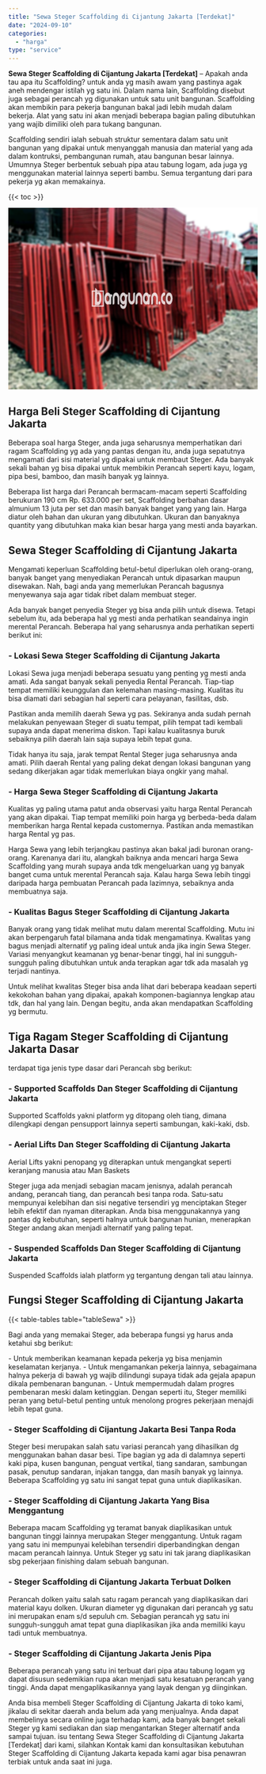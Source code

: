 ```yaml
---
title: "Sewa Steger Scaffolding di Cijantung Jakarta [Terdekat]"
date: "2024-09-10"
categories: 
  - "harga"
type: "service"
---
```


**Sewa Steger Scaffolding di Cijantung Jakarta \[Terdekat\]** – Apakah anda tau apa itu Scaffolding? untuk anda yg masih awam yang pastinya agak aneh mendengar istilah yg satu ini. Dalam nama lain, Scaffolding disebut juga sebagai perancah yg digunakan untuk satu unit bangunan. Scaffolding akan membikin para pekerja bangunan bakal jadi lebih mudah dalam bekerja. Alat yang satu ini akan menjadi beberapa bagian paling dibutuhkan yang wajib dimiliki oleh para tukang bangunan.

Scaffolding sendiri ialah sebuah struktur sementara dalam satu unit bangunan yang dipakai untuk menyanggah manusia dan material yang ada dalam kontruksi, pembangunan rumah, atau bangunan besar lainnya. Umumnya Steger berbentuk sebuah pipa atau tabung logam, ada juga yg menggunakan material lainnya seperti bambu. Semua tergantung dari para pekerja yg akan memakainya.

{{< toc >}}

![Sewa Steger Scaffolding di Cijantung Jakarta [Terdekat]](/images/sewa-scaffolding-steger-08.png)

## Harga Beli Steger Scaffolding di Cijantung Jakarta

Beberapa soal harga Steger, anda juga seharusnya memperhatikan dari ragam Scaffolding yg ada yang pantas dengan itu, anda juga sepatutnya mengamati dari sisi material yg dipakai untuk membaut Steger. Ada banyak sekali bahan yg bisa dipakai untuk membikin Perancah seperti kayu, logam, pipa besi, bamboo, dan masih banyak yg lainnya.

Beberapa list harga dari Perancah bermacam-macam seperti Scaffolding berukuran 190 cm Rp. 633.000 per set, Scaffolding berbahan dasar almunium 13 juta per set dan masih banyak banget yang yang lain. Harga diatur oleh bahan dan ukuran yang dibutuhkan. Ukuran dan banyaknya quantity yang dibutuhkan maka kian besar harga yang mesti anda bayarkan.

## Sewa Steger Scaffolding di Cijantung Jakarta

Mengamati keperluan Scaffolding betul-betul diperlukan oleh orang-orang, banyak banget yang menyediakan Perancah untuk dipasarkan maupun disewakan. Nah, bagi anda yang memerlukan Perancah bagusnya menyewanya saja agar tidak ribet dalam membuat steger.

Ada banyak banget penyedia Steger yg bisa anda pilih untuk disewa. Tetapi sebelum itu, ada beberapa hal yg mesti anda perhatikan seandainya ingin merental Perancah. Beberapa hal yang seharusnya anda perhatikan seperti berikut ini:

### \- Lokasi Sewa Steger Scaffolding di Cijantung Jakarta

Lokasi Sewa juga menjadi beberapa sesuatu yang penting yg mesti anda amati. Ada sangat banyak sekali penyedia Rental Perancah. Tiap-tiap tempat memiliki keunggulan dan kelemahan masing-masing. Kualitas itu bisa diamati dari sebagian hal seperti cara pelayanan, fasilitas, dsb.

Pastikan anda memilih daerah Sewa yg pas. Sekiranya anda sudah pernah melakukan penyewaan Steger di suatu tempat, pilih tempat tadi kembali supaya anda dapat menerima diskon. Tapi kalau kualitasnya buruk sebaiknya pilih daerah lain saja supaya lebih tepat guna.

Tidak hanya itu saja, jarak tempat Rental Steger juga seharusnya anda amati. Pilih daerah Rental yang paling dekat dengan lokasi bangunan yang sedang dikerjakan agar tidak memerlukan biaya ongkir yang mahal.

### \- Harga Sewa Steger Scaffolding di Cijantung Jakarta

Kualitas yg paling utama patut anda observasi yaitu harga Rental Perancah yang akan dipakai. Tiap tempat memiliki poin harga yg berbeda-beda dalam memberikan harga Rental kepada customernya. Pastikan anda memastikan harga Rental yg pas.

Harga Sewa yang lebih terjangkau pastinya akan bakal jadi buronan orang-orang. Karenanya dari itu, alangkah baiknya anda mencari harga Sewa Scaffolding yang murah supaya anda tdk mengeluarkan uang yg banyak banget cuma untuk merental Perancah saja. Kalau harga Sewa lebih tinggi daripada harga pembuatan Perancah pada lazimnya, sebaiknya anda membuatnya saja.

### \- Kualitas Bagus Steger Scaffolding di Cijantung Jakarta

Banyak orang yang tidak melihat mutu dalam merental Scaffolding. Mutu ini akan berpengaruh fatal bilamana anda tidak mengamatinya. Kwalitas yang bagus menjadi alternatif yg paling ideal untuk anda jika ingin Sewa Steger. Variasi menyangkut keamanan yg benar-benar tinggi, hal ini sungguh-sungguh paling dibutuhkan untuk anda terapkan agar tdk ada masalah yg terjadi nantinya.

Untuk melihat kwalitas Steger bisa anda lihat dari beberapa keadaan seperti kekokohan bahan yang dipakai, apakah komponen-bagiannya lengkap atau tdk, dan hal yang lain. Dengan begitu, anda akan mendapatkan Scaffolding yg bermutu.

## Tiga Ragam Steger Scaffolding di Cijantung Jakarta Dasar

terdapat tiga jenis type dasar dari Perancah sbg berikut:

### \- Supported Scaffolds Dan Steger Scaffolding di Cijantung Jakarta

Supported Scaffolds yakni platform yg ditopang oleh tiang, dimana dilengkapi dengan pensupport lainnya seperti sambungan, kaki-kaki, dsb.

### \- Aerial Lifts Dan Steger Scaffolding di Cijantung Jakarta

Aerial Lifts yakni penopang yg diterapkan untuk mengangkat seperti keranjang manusia atau Man Baskets

Steger juga ada menjadi sebagian macam jenisnya, adalah perancah andang, perancah tiang, dan perancah besi tanpa roda. Satu-satu mempunyai kelebihan dan sisi negative tersendiri yg menciptakan Steger lebih efektif dan nyaman diterapkan. Anda bisa menggunakannya yang pantas dg kebutuhan, seperti halnya untuk bangunan hunian, menerapkan Steger andang akan menjadi alternatif yang paling tepat.

### \- Suspended Scaffolds Dan Steger Scaffolding di Cijantung Jakarta

Suspended Scaffolds ialah platform yg tergantung dengan tali atau lainnya.

## Fungsi Steger Scaffolding di Cijantung Jakarta

{{< table-tables table="tableSewa" >}}

Bagi anda yang memakai Steger, ada beberapa fungsi yg harus anda ketahui sbg berikut:

\- Untuk memberikan keamanan kepada pekerja yg bisa menjamin keselamatan kerjanya. - Untuk mengamankan pekerja lainnya, sebagaimana halnya pekerja di bawah yg wajib dilindungi supaya tidak ada gejala apapun dikala pembenaran bangunan. - Untuk mempermudah dalam progres pembenaran meski dalam ketinggian. Dengan seperti itu, Steger memiliki peran yang betul-betul penting untuk menolong progres pekerjaan menajdi lebih tepat guna.

### \- Steger Scaffolding di Cijantung Jakarta Besi Tanpa Roda

Steger besi merupakan salah satu variasi perancah yang dihasilkan dg menggunakan bahan dasar besi. Tipe bagian yg ada di dalamnya seperti kaki pipa, kusen bangunan, penguat vertikal, tiang sandaran, sambungan pasak, penutup sandaran, injakan tangga, dan masih banyak yg lainnya. Beberapa Scaffolding yg satu ini sangat tepat guna untuk diaplikasikan.

### \- Steger Scaffolding di Cijantung Jakarta Yang Bisa Menggantung

Beberapa macam Scaffolding yg teramat banyak diaplikasikan untuk bangunan tinggi lainnya merupakan Steger menggantung. Untuk ragam yang satu ini mempunyai kelebihan tersendiri diperbandingkan dengan macam perancah lainnya. Untuk Steger yg satu ini tak jarang diaplikasikan sbg pekerjaan finishing dalam sebuah bangunan.

### \- Steger Scaffolding di Cijantung Jakarta Terbuat Dolken

Perancah dolken yaitu salah satu ragam perancah yang diaplikasikan dari material kayu dolken. Ukuran diameter yg digunakan dari perancah yg satu ini merupakan enam s/d sepuluh cm. Sebagian perancah yg satu ini sungguh-sungguh amat tepat guna diaplikasikan jika anda memiliki kayu tadi untuk membuatnya.

### \- Steger Scaffolding di Cijantung Jakarta Jenis Pipa

Beberapa perancah yang satu ini terbuat dari pipa atau tabung logam yg dapat disusun sedemikian rupa akan menjadi satu kesatuan perancah yang tinggi. Anda dapat mengaplikasikannya yang layak dengan yg diinginkan.

Anda bisa membeli Steger Scaffolding di Cijantung Jakarta di toko kami, jikalau di sekitar daerah anda belum ada yang menjualnya. Anda dapat membelinya secara online juga terhadap kami, ada banyak banget sekali Steger yg kami sediakan dan siap mengantarkan Steger alternatif anda sampai tujuan. isu tentang Sewa Steger Scaffolding di Cijantung Jakarta \[Terdekat\] dari kami, silahkan Kontak kami dan konsultasikan kebutuhan Steger Scaffolding di Cijantung Jakarta kepada kami agar bisa penawran terbiak untuk anda saat ini juga.

